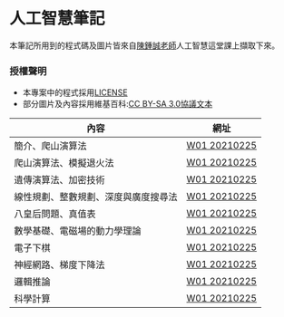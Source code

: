 # 人工智慧筆記
本筆記所用到的程式碼及圖片皆來自[陳鍾誠老師](https://gitlab.com/ccc109/ai)人工智慧這堂課上擷取下來。

### 授權聲明
- 本專案中的程式採用[LICENSE](https://github.com/zixxizxx/ai109b/pull/1/commits/6979f658a74c6042dfe458f82019a2714cf3c2c8)
- 部分圖片及內容採用維基百科:[CC BY-SA 3.0協議文本](https://zh.wikipedia.org/wiki/Wikipedia:CC_BY-SA_3.0%E5%8D%8F%E8%AE%AE%E6%96%87%E6%9C%AC)

內容 | 網址
-----|--------
簡介、爬山演算法 |[W01 20210225](https://github.com/zixxizxx/ai109b/blob/main/note/AI0225%20%E7%B0%A1%E4%BB%8B%E3%80%81%E7%88%AC%E5%B1%B1%E6%BC%94%E7%AE%97%E6%B3%95Done.pdf)
爬山演算法、模擬退火法 | [W01 20210225](https://github.com/zixxizxx/ai109b/blob/main/note/AI0304%20%E7%88%AC%E5%B1%B1%E6%BC%94%E7%AE%97%E6%B3%95%E3%80%81%E6%A8%A1%E6%93%AC%E9%80%80%E7%81%AB%E6%B3%95%20Done.pdf)
遺傳演算法、加密技術 | [W01 20210225](https://github.com/zixxizxx/ai109b/blob/main/note/AI0311%E9%81%BA%E5%82%B3%E6%BC%94%E7%AE%97%E6%B3%95%E3%80%81%E5%8A%A0%E5%AF%86%E6%8A%80%E8%A1%93%20Done.pdf)
線性規劃、整數規劃、深度與廣度搜尋法 | [W01 20210225](https://github.com/zixxizxx/ai109b/blob/main/note/AI0318%20%E7%B7%9A%E6%80%A7%E8%A6%8F%E5%8A%83%E3%80%81%E6%95%B4%E6%95%B8%E8%A6%8F%E5%8A%83%E3%80%81%E6%B7%B1%E5%BA%A6%E8%88%87%E5%BB%A3%E5%BA%A6%E6%90%9C%E5%B0%8B%E6%B3%95%20Done.pdf)
八皇后問題、真值表 | [W01 20210225](https://github.com/zixxizxx/ai109b/blob/main/note/AI0325%20%E5%85%AB%E7%9A%87%E5%90%8E%E5%95%8F%E9%A1%8C%E3%80%81%E7%9C%9F%E5%80%BC%E8%A1%A8%20Done.pdf)
數學基礎、電磁場的動力學理論 | [W01 20210225](https://github.com/zixxizxx/ai109b/blob/main/note/AI0401%20%E6%95%B8%E5%AD%B8%E5%9F%BA%E7%A4%8E%E3%80%81%E9%9B%BB%E7%A3%81%E5%A0%B4%E7%9A%84%E5%8B%95%E5%8A%9B%E5%AD%B8%E7%90%86%E8%AB%96%20Done.pdf)
電子下棋 | [W01 20210225](https://github.com/zixxizxx/ai109b/blob/main/note/AI0415%20%E9%9B%BB%E5%AD%90%E4%B8%8B%E6%A3%8B%20Done.pdf)
神經網路、梯度下降法 | [W01 20210225](https://github.com/zixxizxx/ai109b/blob/main/note/AI0422%20%E7%A5%9E%E7%B6%93%E7%B6%B2%E8%B7%AF%E3%80%81%E6%A2%AF%E5%BA%A6%E4%B8%8B%E9%99%8D%E6%B3%95%20Done.pdf)
邏輯推論 | [W01 20210225](https://github.com/zixxizxx/ai109b/blob/main/note/AI0429%20%E9%82%8F%E8%BC%AF%E6%8E%A8%E8%AB%96%20Done.pdf)
科學計算 | [W01 20210225](https://github.com/zixxizxx/ai109b/blob/main/note/AI0506%20%E7%A7%91%E5%AD%B8%E8%A8%88%E7%AE%97%20Done.pdf)
